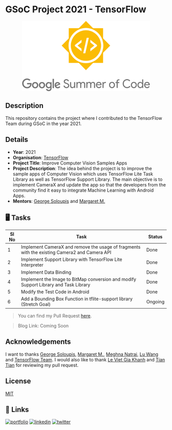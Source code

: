 
# GSoC Project 2021 - TensorFlow

<p align="center">
  <img height=220 width=400 src="assets/gsoc-logo.png"></center>
</p>

## Description
This repository contains the project where I contributed to the TensorFlow Team during GSoC in the year 2021.

## Details

* **Year**: 2021
* **Organisation**: [TensorFlow](https://www.tensorflow.org/)
* **Project Title**: Improve Computer Vision Samples Apps
* **Project Description**: The idea behind the project is to improve the sample apps of Computer Vision which uses TensorFlow Lite Task Library as well as TensorFlow Support Library. The main objective is to implement CameraX and update the app so that the developers from the community find it easy to integrate Machine Learning with Android Apps.
* **Mentors**: [George Soloupis](https://www.linkedin.com/in/george-soloupis/) and [Margaret M.](https://www.linkedin.com/in/margaretmz/)

## 🖥 Tasks
| Sl No | Task                                                                                         | Status  |
|-------|----------------------------------------------------------------------------------------------|---------|
| 1     | Implement CameraX and remove the usage of fragments with the existing Camera2 and Camera API |   Done  |
| 2     | Implement Support Library with TensorFlow Lite Interpreter                                   |   Done  |
| 3     | Implement Data Binding                                                                       |   Done  |
| 4     | Implement the Image to BitMap conversion and modify Support Library and Task Library         |   Done  |
| 5     | Modify the Test Code in Android                                                              |   Done  |
| 6     | Add a Bounding Box Function in tflite-support library (Stretch Goal)                         | Ongoing |

> You can find my Pull Request [here](https://github.com/tensorflow/examples/pull/341). 

> Blog Link: Coming Soon

## Acknowledgements

I want to thanks [George Soloupis](https://www.linkedin.com/in/george-soloupis/), [Margaret M.](https://www.linkedin.com/in/margaretmz/), [Meghna Natraj](https://www.linkedin.com/in/meghnanatraj/), [Lu Wang](https://www.linkedin.com/in/lu-wang-21619a31/) and [TensorFlow Team](https://www.tensorflow.org/). I would also like to thank [Le Viet Gia Khanh](https://www.linkedin.com/in/lvgk/) and [Tian Tian](https://www.linkedin.com/in/tian-tian-01767a17/) for reviewing my pull request.  

## License

[MIT](https://github.com/sayannath/GSoC-Project-2021/blob/main/LICENSE)
  
## 🔗 Links
[![portfolio](https://img.shields.io/badge/my_portfolio-000?style=for-the-badge&logo=ko-fi&logoColor=white)](https://sayannath.biz/)
[![linkedin](https://img.shields.io/badge/linkedin-0A66C2?style=for-the-badge&logo=linkedin&logoColor=white)](https://www.linkedin.com/in/sayannath235/)
[![twitter](https://img.shields.io/badge/twitter-1DA1F2?style=for-the-badge&logo=twitter&logoColor=white)](https://twitter.com/the_sayannath)

